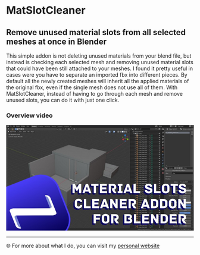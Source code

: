 # MatSlotCleaner
## Remove unused material slots from all selected meshes at once in Blender

This simple addon is not deleting unused materials from your blend file, but instead is checking each selected mesh and removing unused material slots that could have been still attached to your meshes.
I found it pretty useful in cases were you have to separate an imported fbx into different pieces. By default all the newly created meshes will inherit all the applied materials of the original fbx, even if the single mesh does not use all of them. With MatSlotCleaner, instead of having to go through each mesh and remove unused slots, you can do it with just one click.

### Overview video
<a href="https://youtu.be/oDgSthAjQbw" rel="overview video">![](pics/MatSlotCleaner_thumbnail.jpg)</a>


---
:globe_with_meridians: For more about what I do, you can visit my [personal website](https://www.nazzarenogiannelli.com/)
